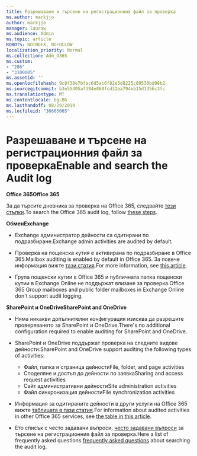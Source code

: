 ```yaml
---
title: Разрешаване и търсене на регистрационния файл за проверка
ms.author: markjjo
author: markjjo
manager: lauraw
ms.audience: Admin
ms.topic: article
ROBOTS: NOINDEX, NOFOLLOW
localization_priority: Normal
ms.collection: Adm_O365
ms.custom:
- "286"
- "3100005"
ms.assetid: ''
ms.openlocfilehash: 9c8f38e7bfac6d5ac6f82e5d8225c89530bd98b2
ms.sourcegitcommit: b3e55405af384e868fcd32ea794eb15d1356c3fc
ms.translationtype: MT
ms.contentlocale: bg-BG
ms.lasthandoff: 08/29/2019
ms.locfileid: "36665065"
---
```

# <a name="enable-and-search-the-audit-log"></a><span data-ttu-id="66b5a-102">Разрешаване и търсене на регистрационния файл за проверка</span><span class="sxs-lookup"><span data-stu-id="66b5a-102">Enable and search the Audit log</span></span>

<span data-ttu-id="66b5a-103">**Office 365**</span><span class="sxs-lookup"><span data-stu-id="66b5a-103">**Office 365**</span></span>

<span data-ttu-id="66b5a-104">За да търсите дневника за проверка на Office 365, следвайте [тези стъпки](https://docs.microsoft.com/office365/securitycompliance/search-the-audit-log-in-security-and-compliance#search-the-audit-log).</span><span class="sxs-lookup"><span data-stu-id="66b5a-104">To search the Office 365 audit log, follow [these steps](https://docs.microsoft.com/office365/securitycompliance/search-the-audit-log-in-security-and-compliance#search-the-audit-log).</span></span>

<span data-ttu-id="66b5a-105">**Обмен**</span><span class="sxs-lookup"><span data-stu-id="66b5a-105">**Exchange**</span></span>

- <span data-ttu-id="66b5a-106">Exchange администратор дейности са одитирани по подразбиране.</span><span class="sxs-lookup"><span data-stu-id="66b5a-106">Exchange admin activities are audited by default.</span></span>

- <span data-ttu-id="66b5a-107">Проверка на пощенска кутия е активирана по подразбиране в Office 365.</span><span class="sxs-lookup"><span data-stu-id="66b5a-107">Mailbox auditing is enabled by default in Office 365.</span></span> <span data-ttu-id="66b5a-108">За повече информация вижте [тази статия](https://docs.microsoft.com/office365/securitycompliance/enable-mailbox-auditing).</span><span class="sxs-lookup"><span data-stu-id="66b5a-108">For more information, see  [this article](https://docs.microsoft.com/office365/securitycompliance/enable-mailbox-auditing).</span></span>

- <span data-ttu-id="66b5a-109">Група пощенски кутии в Office 365 и публичната папка пощенски кутии в Exchange Online не поддържат влизане за проверка.</span><span class="sxs-lookup"><span data-stu-id="66b5a-109">Office 365 Group mailboxes and public folder mailboxes in Exchange Online don't support audit logging.</span></span>

<span data-ttu-id="66b5a-110">**SharePoint и OneDrive**</span><span class="sxs-lookup"><span data-stu-id="66b5a-110">**SharePoint and OneDrive**</span></span>

- <span data-ttu-id="66b5a-111">Няма никакви допълнителни конфигурация изисква да разрешите проверяването за SharePoint и OneDrive.</span><span class="sxs-lookup"><span data-stu-id="66b5a-111">There's no additional configuration required to enable auditing for SharePoint and OneDrive.</span></span>

- <span data-ttu-id="66b5a-112">SharePoint и OneDrive поддържат проверка на следните видове дейности:</span><span class="sxs-lookup"><span data-stu-id="66b5a-112">SharePoint and OneDrive support auditing the following types of activities:</span></span>

    - <span data-ttu-id="66b5a-113">Файл, папка и страница дейности</span><span class="sxs-lookup"><span data-stu-id="66b5a-113">File, folder, and page activities</span></span>
    - <span data-ttu-id="66b5a-114">Споделяне и достъп до дейности по заявка</span><span class="sxs-lookup"><span data-stu-id="66b5a-114">Sharing and access request activities</span></span>
    - <span data-ttu-id="66b5a-115">Сайт административни дейности</span><span class="sxs-lookup"><span data-stu-id="66b5a-115">Site administration activities</span></span>
    - <span data-ttu-id="66b5a-116">Файл синхронизация дейности</span><span class="sxs-lookup"><span data-stu-id="66b5a-116">File synchronization activities</span></span>

- <span data-ttu-id="66b5a-117">Информация за одитираните дейности в други услуги на Office 365 вижте [таблицата в тази статия](https://docs.microsoft.com/office365/securitycompliance/search-the-audit-log-in-security-and-compliance#audited-activities).</span><span class="sxs-lookup"><span data-stu-id="66b5a-117">For information about audited activities in other Office 365 services, see  [the table in this article](https://docs.microsoft.com/office365/securitycompliance/search-the-audit-log-in-security-and-compliance#audited-activities).</span></span>

- <span data-ttu-id="66b5a-118">Ето списък с често задавани въпроси, [често задавани въпроси](https://docs.microsoft.com/office365/securitycompliance/search-the-audit-log-in-security-and-compliance#frequently-asked-questions) за търсене на регистрационния файл за проверка.</span><span class="sxs-lookup"><span data-stu-id="66b5a-118">Here a list of frequently asked questions [frequently asked questions](https://docs.microsoft.com/office365/securitycompliance/search-the-audit-log-in-security-and-compliance#frequently-asked-questions) about searching the audit log.</span></span>